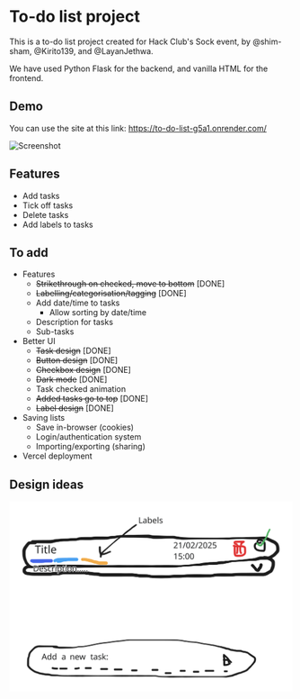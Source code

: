# To-do list project

This is a to-do list project created for Hack Club's Sock event, by @shim-sham,
@Kirito139, and @LayanJethwa.

We have used Python Flask for the backend, and vanilla HTML for the frontend.
## Demo

You can use the site at this link: https://to-do-list-g5a1.onrender.com/

![Screenshot](LINK_TO_SCREENSHOT)
## Features

- Add tasks
- Tick off tasks
- Delete tasks
- Add labels to tasks
## To add

- Features
    - ~~Strikethrough on checked, move to bottom~~ [DONE]
    - ~~Labelling/categorisation/tagging~~ [DONE]
    - Add date/time to tasks
        - Allow sorting by date/time
    - Description for tasks
    - Sub-tasks
- Better UI
    - ~~Task design~~ [DONE]
    - ~~Button design~~ [DONE]
    - ~~Checkbox design~~ [DONE]
    - ~~Dark mode~~ [DONE]
    - Task checked animation
    - ~~Added tasks go to top~~ [DONE]
    - ~~Label design~~ [DONE]
- Saving lists
    - Save in-browser (cookies)
    - Login/authentication system
    - Importing/exporting (sharing)
- Vercel deployment

## Design ideas

![UI design](https://raw.githubusercontent.com/shim-sham/todo-list-site/main/sketch.svg)
